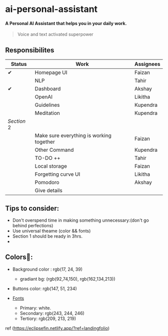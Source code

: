 # ai-personal-assistant

#### A Personal AI Assistant that helps you in your daily work.
> Voice and text activated superpower


## Responsibilites
|Status|Work|Assignees|
|---|---|---|
|✔|Homepage UI|Faizan|
||NLP|Tahir|
|✔|Dashboard|Akshay|
||OpenAI|Likitha|
||Guidelines|Kupendra|
||Meditation|Kupendra|
|*Section* 2|||
||Make sure everything is working together|Faizan|
||Other Command|Kupendra|
||TO-DO ++|Tahir|
||Local storage|Faizan|
||Forgetting curve UI|Likitha|
||Pomodoro|Akshay|
||Give details||

## Tips to consider:
- Don't overspend time in making something unnecessary:(don't go behind perfections)
- Use universal theame (color && fonts)
- Section 1 should be ready in 3hrs.
- 

## Colors🎨:

- Background color : rgb(17, 24, 39)
    - gradiant bg: (rgb(92,74,150), rgb(162,134,213))
- Buttons color: rgb(147, 51, 234)

- <u>Fonts</u>

    - Primary: white.
    - Secondary: rgb(243, 244, 246)
    - Tertiory: rgb(209, 213, 219)

ref (https://eclipsefin.netlify.app/?ref=landingfolio)
